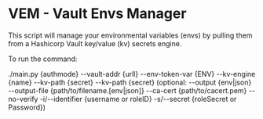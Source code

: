 # VEM - Vault Envs Manager

This script will manage your environmental variables (envs) by pulling them from a Hashicorp Vault key/value (kv) secrets engine.


To run the command:

./main.py {authmode} --vault-addr {urll} --env-token-var {ENV}  --kv-engine {name} --kv-path {secret} --kv-path {secret} (optional: --output {env|json} --output-file {path/to/filename.[env|json]} --ca-cert {path/to/cacert.pem} --no-verify -i/--identifier {username or roleID} -s/--secret {roleSecret or Password})